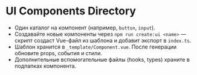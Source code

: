 ﻿# UI Components Directory

- Один каталог на компонент (например, `button`, `input`).
- Создавайте новые компоненты через `npm run create:ui <name>` — скрипт создаст Vue-файл из шаблона и добавит экспорт в `index.ts`.
- Шаблон хранится в `_template/Component.vue`. После генерации обновите props, события и стили.
- Дополнительные вспомогательные файлы (hooks, types) храните в подпапках компонента.
